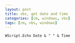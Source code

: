 ```yaml
---
layout: post
title: vbs, get date and time
categories: [cm, windows, vbs]
tags: [cm, vbs, windows]
---
```


```
WScript.Echo Date & " " & Time
```
